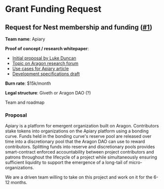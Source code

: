 # Grant Funding Request

## Request for Nest membership and funding \([\#1](https://github.com/aragon/nest/issues/1)\)

**Team name**: Apiary

**Proof of concept / research whitepaper**: 

* [Initial proposal by Luke Duncan](https://github.com/1Hive/Apiary)
* [Topic on Aragon research forum](https://research.aragon.org/t/request-for-comment-aragon-crowdfunding-app-to-enable-more-responsible-crowdfunding-with-daos/144)
* [Use cases for Apiary article](https://medium.com/practical-blockchain/use-cases-for-the-aragon-crowdfunding-app-apiary-917377772121)
* [Development specifications draft](https://4ire-labs.gitbook.io/apiary/~/edit/drafts/-LL_PDL56YR0PY3PXoIo/development-plan)

**Burn rate**: $15k/month

**Legal structure**: Giveth or Aragon DAO \(?\)

Team and roadmap

### Proposal

Apiary is a platform for emergent organization built on Aragon. Contributors stake tokens into organizations on the Apiary platform using a bonding curve. Funds held in the bonding curve's reserve pool are released over time into a discretionary pool that the Aragon DAO can use to reward contributors. Splitting funds into reserve and discretionary pools provides smart-contract enforced accountability between project contributors and patrons throughout the lifecycle of a project while simultaneously ensuring sufficient liquidity to support the emergence of a long-tail of micro-organizations.

We are a driven team willing to take on this project and work on it for the 6-12 months.

